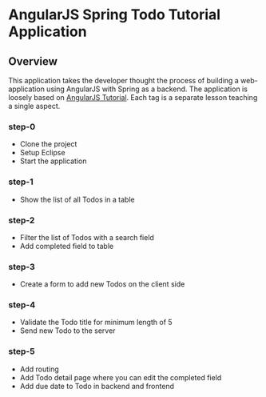 # AngularJS Spring Todo Tutorial Application

## Overview

This application takes the developer thought the process of building a web-application using
AngularJS with Spring as a backend. The application is loosely based on
[AngularJS Tutorial](http://docs.angularjs.org/tutorial/). Each tag is a separate lesson
teaching a single aspect.

### step-0

- Clone the project 
- Setup Eclipse
- Start the application

### step-1

- Show the list of all Todos in a table

### step-2

- Filter the list of Todos with a search field
- Add completed field to table

### step-3

- Create a form to add new Todos on the client side

### step-4

- Validate the Todo title for minimum length of 5
- Send new Todo to the server

### step-5

- Add routing
- Add Todo detail page where you can edit the completed field
- Add due date to Todo in backend and frontend